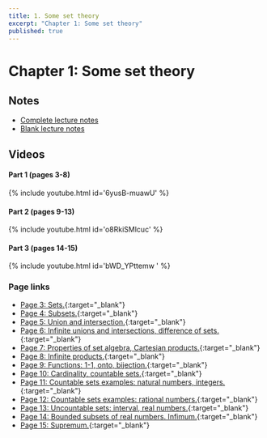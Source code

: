 ```yaml
---
title: 1. Some set theory
excerpt: "Chapter 1: Some set theory"
published: true
---
```


# Chapter 1: Some set theory

## Notes

* [Complete lecture notes]({{site.baseurl}}/assets/notes/mth427_notes_1.pdf)
* [Blank lecture notes]({{site.baseurl}}/assets/blank_notes/mth427_blanks_1.pdf)

## Videos

#### Part 1 (pages 3-8)

{% include youtube.html id='6yusB-muawU' %}

#### Part 2 (pages 9-13)

{% include youtube.html id='o8RkiSMlcuc' %}

#### Part 3 (pages 14-15)

{% include youtube.html id='bWD_YPttemw ' %}

### Page links

* [Page 3: Sets.](https://www.youtube.com/watch?v=6yusB-muawU&t=0s){:target="_blank"}
* [Page 4: Subsets.](https://www.youtube.com/watch?v=6yusB-muawU&t=335s){:target="_blank"}
* [Page 5: Union and intersection.](https://www.youtube.com/watch?v=6yusB-muawU&t=756s){:target="_blank"}
* [Page 6: Infinite unions and intersections, difference of sets.](https://www.youtube.com/watch?v=6yusB-muawU&t=918s){:target="_blank"}
* [Page 7: Properties of set algebra, Cartesian products.](https://www.youtube.com/watch?v=6yusB-muawU&t=1111s){:target="_blank"}
* [Page 8: Infinite products.](https://www.youtube.com/watch?v=6yusB-muawU&t=1661s){:target="_blank"}
* [Page 9: Functions: 1-1, onto, bijection.](https://www.youtube.com/watch?v=o8RkiSMlcuc&t=0s){:target="_blank"}
* [Page 10: Cardinality, countable sets.](https://www.youtube.com/watch?v=o8RkiSMlcuc&t=232s){:target="_blank"}
* [Page 11: Countable sets examples: natural numbers, integers.](https://www.youtube.com/watch?v=o8RkiSMlcuc&t=631s){:target="_blank"}
* [Page 12: Countable sets examples: rational numbers.](https://www.youtube.com/watch?v=o8RkiSMlcuc&t=908s){:target="_blank"}
* [Page 13: Uncountable sets: interval, real numbers.](https://www.youtube.com/watch?v=o8RkiSMlcuc&t=1503s){:target="_blank"}
* [Page 14: Bounded subsets of real numbers. Infimum.](https://www.youtube.com/watch?v=bWD_YPttemw&t=0s){:target="_blank"}
* [Page 15: Supremum.](https://www.youtube.com/watch?v=bWD_YPttemw&t=520s){:target="_blank"}
